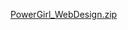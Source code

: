 [PowerGirl_WebDesign.zip](https://github.com/user-attachments/files/17306836/PowerGirl_WebDesign.zip)
